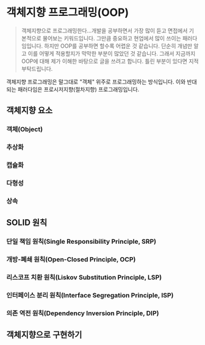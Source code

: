 # 객체지향 프로그래밍(OOP)
> 객체지향으로 프로그래밍한다...개발을 공부하면서 가장 많이 듣고 면접에서 기본적으로 물어보는 키워드입니다. 그만큼 중요하고 현업에서 많이 쓰이는 패러다임입니다. 하지만 OOP를 공부하면 할수록 어렵운 것 같습니다. 단순히 개념만 알고 이를 어떻게 적용할지가 막막한 부분이 많았던 것 같습니다. 그래서 지금까지 OOP에 대해 제가 이해한 바탕으로 글을 쓰려고 합니다. 틀린 부분이 있다면 지적부탁드립니다.

객체지향 프로그래밍은 말그대로 "객체" 위주로 프로그래밍하는 방식입니다. 이와 반대되는 패러다임은 프로시저지향(절차지향) 프로그래밍입니다. 

## 객체지향 요소

### 객체(Object)

### 추상화

### 캡슐화

### 다형성

### 상속


## SOLID 원칙

### 단일 책임 원칙(Single Responsibility Principle, SRP)

### 개방-폐쇄 원칙(Open-Closed Principle, OCP)

### 리스코프 치환 원칙(Liskov Substitution Principle, LSP)

### 인터페이스 분리 원칙(Interface Segregation Principle, ISP)

### 의존 역전 원칙(Dependency Inversion Principle, DIP)


## 객체지향으로 구현하기

